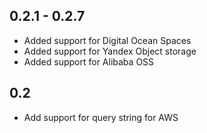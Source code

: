 0.2.1 - 0.2.7
-------------

- Added support for Digital Ocean Spaces
- Added support for Yandex Object storage
- Added support for Alibaba OSS

0.2
---

- Add support for query string for AWS

